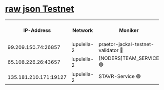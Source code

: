 [raw json Testnet](https://rpc-check.jaclalt.stavr.tech/jaclalt/rpc-jaclalt-result.json)
=

<table><tr><th>IP-Address</th><th>Network</th><th>Moniker</th><th>Latest Block Height</th><th>Earliest Block Height</th><th>Catching Up</th><th>Tx Index</th><th>Voting Power</th><th>Scan Time</th></tr><tr><td>99.209.150.74:26857</td><td>lupulella-2</td><td>praetor-jackal-testnet-validator 🔴</td><td>6365726</td><td>6247155</td><td>False</td><td>on</td><td>91</td><td>2024-01-25T22:25:52.168842924UTC</td></tr><tr><td>65.108.226.26:43657</td><td>lupulella-2</td><td>[NODERS]TEAM_SERVICE 🟢</td><td>6365727</td><td>6282001</td><td>False</td><td>on</td><td>0</td><td>2024-01-25T22:26:00.962901036UTC</td></tr><tr><td>135.181.210.171:19127</td><td>lupulella-2</td><td>STAVR-Service 🟢</td><td>6365725</td><td>6365701</td><td>False</td><td>on</td><td>0</td><td>2024-01-25T22:25:51.346520370UTC</td></tr></table>
